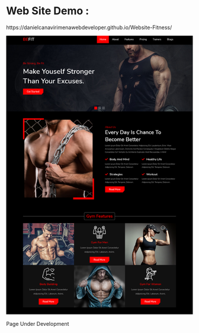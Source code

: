 <h1>Web Site Demo : </h1>

<p>https://danielcanavirimenawebdeveloper.github.io/Website-Fitness/</p>

<img src="images/imagen.png">

<p>Page Under Development</p>